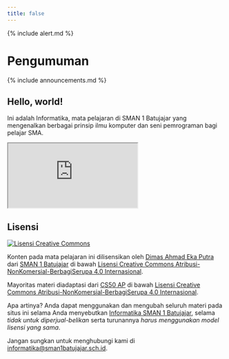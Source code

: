 ```yaml
---
title: false
---
```


{% include alert.md %}

# Pengumuman

{% include announcements.md %}

## Hello, world!

Ini adalah Informatika, mata pelajaran di SMAN 1 Batujajar yang mengenalkan berbagai prinsip ilmu komputer dan seni pemrograman bagi pelajar SMA.

<iframe src="https://www.youtube.com/embed/HgtlYxuDej8"></iframe>

<!-- ## Silabus

Pahami peraturan mata pelajaran dan kenali materi yang akan dipelajari di laman [silabus](syllabus). -->

## Lisensi

[![Lisensi Creative Commons](https://i.creativecommons.org/l/by-nc-sa/4.0/80x15.png)](http://creativecommons.org/licenses/by-nc-sa/4.0/deed.id)

Konten pada mata pelajaran ini dilisensikan oleh [Dimas Ahmad Eka Putra](http://www.sman1batujajar.sch.id/teachers) dari [SMAN 1 Batujajar](http://www.sman1batujajar.sch.id) di bawah [Lisensi Creative Commons Atribusi-NonKomersial-BerbagiSerupa 4.0 Internasional](http://creativecommons.org/licenses/by-nc-sa/4.0/deed.id).

Mayoritas materi diadaptasi dari [CS50 AP](https://ap.cs50.school/) di bawah [Lisensi Creative Commons Atribusi-NonKomersial-BerbagiSerupa 4.0 Internasional](http://creativecommons.org/licenses/by-nc-sa/4.0/deed.id).

Apa artinya? Anda dapat menggunakan dan mengubah seluruh materi pada situs ini selama Anda menyebutkan [Informatika SMAN 1 Batujajar](https://informatika.sman1batujajar.sch.id/), selama *tidak untuk diperjual-belikan* serta turunannya _harus menggunakan model lisensi yang sama_.

Jangan sungkan untuk menghubungi kami di informatika@sman1batujajar.sch.id.
